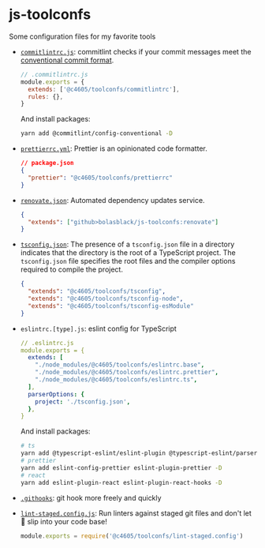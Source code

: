 # js-toolconfs

Some configuration files for my favorite tools

- [`commitlintrc.js`](https://github.com/conventional-changelog/commitlint/): commitlint checks if your commit messages meet the [conventional commit format](https://conventionalcommits.org/).

  ```js
  // .commitlintrc.js
  module.exports = {
    extends: ['@c4605/toolconfs/commitlintrc'],
    rules: {},
  }
  ```

  And install packages:

  ```bash
  yarn add @commitlint/config-conventional -D
  ```

- [`prettierrc.yml`](https://github.com/prettier/prettier): Prettier is an opinionated code formatter.

  ```json
  // package.json
  {
    "prettier": "@c4605/toolconfs/prettierrc"
  }
  ```

- [`renovate.json`](https://renovatebot.com/docs/): Automated dependency updates service.

  ```json
  {
    "extends": ["github>bolasblack/js-toolconfs:renovate"]
  }
  ```

- [`tsconfig.json`](https://www.typescriptlang.org/docs/handbook/tsconfig-json.html): The presence of a `tsconfig.json` file in a directory indicates that the directory is the root of a TypeScript project. The `tsconfig.json` file specifies the root files and the compiler options required to compile the project.

  ```json
  {
    "extends": "@c4605/toolconfs/tsconfig",
    "extends": "@c4605/toolconfs/tsconfig-node",
    "extends": "@c4605/toolconfs/tsconfig-esModule"
  }
  ```

- `eslintrc.[type].js`: eslint config for TypeScript

  ```yml
  // .eslintrc.js
  module.exports = {
    extends: [
      "./node_modules/@c4605/toolconfs/eslintrc.base",
      "./node_modules/@c4605/toolconfs/eslintrc.prettier",
      "./node_modules/@c4605/toolconfs/eslintrc.ts",
    ],
    parserOptions: {
      project: './tsconfig.json',
    },
  }
  ```

  And install packages:

  ```bash
  # ts
  yarn add @typescript-eslint/eslint-plugin @typescript-eslint/parser -D
  # prettier
  yarn add eslint-config-prettier eslint-plugin-prettier -D
  # react
  yarn add eslint-plugin-react eslint-plugin-react-hooks -D
  ```

- [`.githooks`](https://github.com/bolasblack/git-hook-pure): git hook more freely and quickly

- [`lint-staged.config.js`](https://github.com/okonet/lint-staged): Run linters against staged git files and don't let 💩 slip into your code base!

  ```js
  module.exports = require('@c4605/toolconfs/lint-staged.config')
  ```
